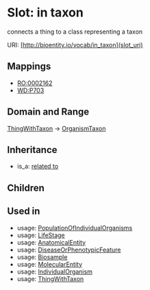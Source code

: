 # Slot: in taxon


connects a thing to a class representing a taxon

URI: [http://bioentity.io/vocab/in_taxon](slot_uri)
## Mappings

 * [RO:0002162](http://purl.obolibrary.org/obo/RO_0002162)
 * [WD:P703](http://purl.obolibrary.org/obo/WD_P703)
## Domain and Range

[ThingWithTaxon](ThingWithTaxon.md) -> [OrganismTaxon](OrganismTaxon.md)
## Inheritance

 *  is_a: [related to](related_to.md)
## Children

## Used in

 *  usage: [PopulationOfIndividualOrganisms](PopulationOfIndividualOrganisms.md)
 *  usage: [LifeStage](LifeStage.md)
 *  usage: [AnatomicalEntity](AnatomicalEntity.md)
 *  usage: [DiseaseOrPhenotypicFeature](DiseaseOrPhenotypicFeature.md)
 *  usage: [Biosample](Biosample.md)
 *  usage: [MolecularEntity](MolecularEntity.md)
 *  usage: [IndividualOrganism](IndividualOrganism.md)
 *  usage: [ThingWithTaxon](ThingWithTaxon.md)
